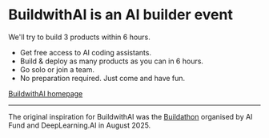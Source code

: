 # BuildwithAI is an AI builder event

We'll try to build 3 products within 6 hours.

- Get free access to AI coding assistants.
- Build & deploy as many products as you can in 6 hours.
- Go solo or join a team.
- No preparation required. Just come and have fun.

[BuildwithAI homepage](https://buildwithai.space/)

----

The original inspiration for BuildwithAI was the
[Buildathon](https://www.buildathon.ai/)
organised by AI Fund and DeepLearning.AI in August 2025.
